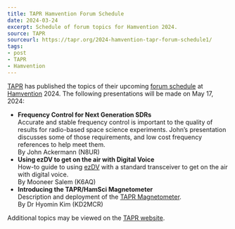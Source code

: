 ```yaml
---
title: TAPR Hamvention Forum Schedule
date: 2024-03-24
excerpt: Schedule of forum topics for Hamvention 2024.
source: TAPR
sourceurl: https://tapr.org/2024-hamvention-tapr-forum-schedule1/
tags:
- post
- TAPR
- Hamvention
---
```

[TAPR](https://tapr.org/) has published the topics of their upcoming [forum schedule](https://tapr.org/2024-hamvention-tapr-forum-schedule1/) at [Hamvention](https://hamvention.org/) 2024. The following presentations will be made on May 17, 2024:

- **Frequency Control for Next Generation SDRs**   
Accurate and stable frequency control is important to the quality of results for radio-based space science experiments. John’s presentation discusses some of those requirements, and low cost frequency references to help meet them.   
By John Ackermann (N8UR)
- **Using ezDV to get on the air with Digital Voice**   
How-to guide to using [ezDV](https://freedv.org/ezdv/) with a standard transceiver to get on the air with digital voice.   
By Mooneer Salem (K6AQ)
- **Introducing the TAPR/HamSci Magnetometer**   
Description and deployment of the [TAPR Magnetometer](https://tapr.org/product/tangerine-sdr-magnetometer/).   
By Dr Hyomin Kim (KD2MCR)

Additional topics may be viewed on the [TAPR website](https://tapr.org/2024-hamvention-tapr-forum-schedule1/).